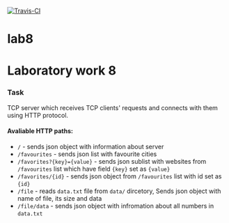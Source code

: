 [![Travis-CI][travis-badge]][travis-builds]

[travis-badge]: https://travis-ci.org/NastyaKorkishko/libprogbase.svg?branch=master
[travis-builds]: https://travis-ci.org/NastyaKorkishko/libprogbase/builds

# lab8

# Laboratory work 8
### Task
TCP server which receives TCP clients' requests and connects with them using HTTP protocol.

#### Avaliable HTTP paths:
* `/` - sends json object with information about server
* `/favourites` - sends json list with favourite cities
* `/favorites?{key}={value}` - sends json sublist with websites from `/favourites` list which have field `{key}` set as `{value}`
* `/favorites/{id}` - sends json object from `/favourites` list with id set as `{id}`
* `/file` - reads `data.txt` file from `data/` dircetory, Sends json object with name of file, its size and data
* `/file/data` - sends json object with infromation about all numbers in `data.txt`
